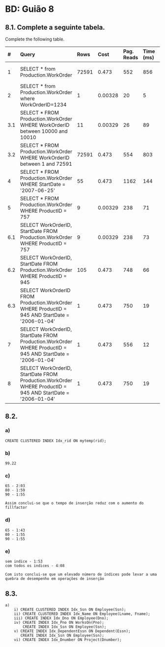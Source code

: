 # BD: Guião 8


## ​8.1. Complete a seguinte tabela.
Complete the following table.

| #    | Query                                                                                                      | Rows  | Cost  | Pag. Reads | Time (ms) | Index used | Index Op.            | Discussion |
| :--- | :--------------------------------------------------------------------------------------------------------- | :---- | :---- | :--------- | :-------- | :--------- | :------------------- | :--------- |
| 1    | SELECT * from Production.WorkOrder                                                                         | 72591 | 0.473 | 552        | 856      | PK_WorkerOrder_WorkOrderID    | Clustered Index Scan |            |
| 2    | SELECT * from Production.WorkOrder where WorkOrderID=1234                                                  | 1      |   0.00328    |   20         |    5       |  PK_WorkerOrder_WorkOrderID    |      Clustered Index Scan               |            |
| 3.1  | SELECT * FROM Production.WorkOrder WHERE WorkOrderID between 10000 and 10010                               |  11     |   0.00329    |   26         |   89        |   PK_WorkerOrder_WorkOrderID     |     Clustered Index Seek                 |            |
| 3.2  | SELECT * FROM Production.WorkOrder WHERE WorkOrderID between 1 and 72591                                   |     72591  |   0.473    |   554         |    803       |    PK_WorkerOrder_WorkOrderID   |     Clustered Index Seek                 |            |
| 4    | SELECT * FROM Production.WorkOrder WHERE StartDate = '2007-06-25'                                          |   55    |   0.473    |     1162       |    144       |    PK_WorkerOrder_WorkOrderID     |       Clustered Index Scan               |            |
| 5    | SELECT * FROM Production.WorkOrder WHERE ProductID = 757                                                   |   9    |   0.00329    |     238       |    71       |   IX_WorkerOrder_ProductID         |      Index Seek         |            |
| 6.1  | SELECT WorkOrderID, StartDate FROM Production.WorkOrder WHERE ProductID = 757                              |   9    |   0.00329    |     238       |     73      |    IX_WorkerOrder_ProductID        |        Index Seek              |            |
| 6.2  | SELECT WorkOrderID, StartDate FROM Production.WorkOrder WHERE ProductID = 945                              |   105    |  0.473     |     748       |      66     |     PK_WorkerOrder_WorkOrderID       |     Clustered Index Scan                 |            |
| 6.3  | SELECT WorkOrderID FROM Production.WorkOrder WHERE ProductID = 945 AND StartDate = '2006-01-04'            |    1   |   0.473    |    750        |     19      |      PK_WorkerOrder_WorkOrderID       |     Clustered Index Scan               |            |
| 7    | SELECT WorkOrderID, StartDate FROM Production.WorkOrder WHERE ProductID = 945 AND StartDate = '2006-01-04' |   1    |   0.473    |     556       |     12      |     PK_WorkerOrder_WorkOrderID       |     Clustered Index Scan              |            |
| 8    | SELECT WorkOrderID, StartDate FROM Production.WorkOrder WHERE ProductID = 945 AND StartDate = '2006-01-04' |    1   |    0.473   |     750       |    19       |      PK_WorkerOrder_WorkOrderID       |     Clustered Index Scan            |            |

## ​8.2.

### a)

```
CREATE CLUSTERED INDEX Idx_rid ON mytemp(rid);
```

### b)

```
99.22
```

### c)

```
65 - 2:03
80 - 1:59
90 - 1:55

Assim conclui-se que o tempo de inserção reduz com o aumento do fillfactor
```

### d)

```
65 - 1:43
80 - 1:55
90 - 1:55
```

### e)

```
sem indice - 1:53
com todos os indices - 4:08

Com isto conclui-se que um elevado número de índices pode levar a uma quebra de desempenho em operações de inserção
```

## ​8.3.

```
a)
    i) CREATE CLUSTERED INDEX Idx_Ssn ON Employee(Ssn);
    ii) CREATE CLUSTERED INDEX Idx_Name ON Employee(Lname, Fname);
    iii) CREATE INDEX Idx_Dno ON Employee(Dno);
    iv) CREATE INDEX Idx_Pno ON WorksOn(Pno);
        CREATE INDEX Idx_Ssn ON Employee(Ssn);
    v) CREATE INDEX Idx_DependentEssn ON Dependent(Essn);
       CREATE INDEX Idx_Ssn ON Employee(Ssn);
    vi) CREATE INDEX Idx_Dnumber ON Project(Dnumber);
```
